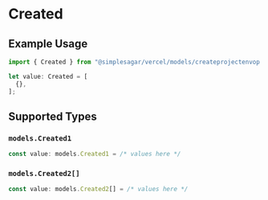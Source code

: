 # Created

## Example Usage

```typescript
import { Created } from "@simplesagar/vercel/models/createprojectenvop.js";

let value: Created = [
  {},
];
```

## Supported Types

### `models.Created1`

```typescript
const value: models.Created1 = /* values here */
```

### `models.Created2[]`

```typescript
const value: models.Created2[] = /* values here */
```

